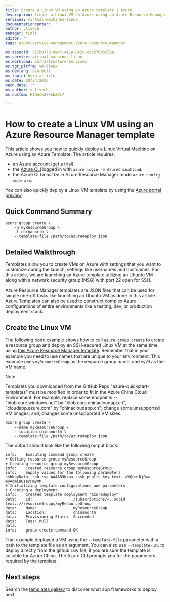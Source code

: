 ```yaml
---
title: Create a Linux VM using an Azure template | Azure
description: Create a Linux VM on Azure using an Azure Resource Manager template.
services: virtual-machines-linux
documentationcenter: ''
author: vlivech
manager: timlt
editor: ''
tags: azure-service-management,azure-resource-manager

ms.assetid: 721b8378-9e47-411e-842c-ec3276d3256a
ms.service: virtual-machines-linux
ms.workload: infrastructure-services
ms.tgt_pltfrm: vm-linux
ms.devlang: azurecli
ms.topic: hero-article
ms.date: 10/24/2016
wacn.date: ''
ms.author: v-livech
ms.custom: H1Hack27Feb2017

---
```

# How to create a Linux VM using an Azure Resource Manager template
This article shows you how to quickly deploy a Linux Virtual Machine on Azure using an Azure Template.  The article requires:

* an Azure account ([get a trial](https://www.azure.cn/pricing/1rmb-trial/)).
* the [Azure CLI](../../cli-install-nodejs.md) logged in with `azure login -e AzureChinaCloud`.
* the Azure CLI *must be in* Azure Resource Manager mode `azure config mode arm`.

You can also quickly deploy a Linux VM template by using the [Azure portal preview](quick-create-portal.md?toc=%2fazure%2fvirtual-machines%2flinux%2ftoc.json).

## Quick Command Summary
```azurecli
azure group create \
    -n myResourceGroup \
    -l chinanorth \
    --template-file /path/to/azuredeploy.json
```

## Detailed Walkthrough
Templates allow you to create VMs on Azure with settings that you want to customize during the launch, settings like usernames and hostnames. For this article, we are launching an Azure template utilizing an Ubuntu VM along with a network security group (NSG) with port 22 open for SSH.

Azure Resource Manager templates are JSON files that can be used for simple one-off tasks like launching an Ubuntu VM as done in this article.  Azure Templates can also be used to construct complex Azure configurations of entire environments like a testing, dev, or production deployment stack.

## Create the Linux VM
The following code example shows how to call `azure group create` to create a resource group and deploy an SSH-secured Linux VM at the same time using [this Azure Resource Manager template](https://raw.githubusercontent.com/Azure/azure-quickstart-templates/master/101-vm-sshkey/azuredeploy.json). Remember that in your example you need to use names that are unique to your environment. This example uses `myResourceGroup` as the resource group name, and `myVM` as the VM name.

>[!NOTE]
> Templates you downloaded from the GitHub Repo "azure-quickstart-templates" must be modified in order to fit in the Azure China Cloud Environment. For example, replace some endpoints -- "blob.core.windows.net" by "blob.core.chinacloudapi.cn", "cloudapp.azure.com" by "chinacloudapp.cn"; change some unsupported VM images; and, changes some unsupported VM sizes.

```azurecli
azure group create \
    --name myResourceGroup \
    --location chinanorth \
    --template-file /path/to/azuredeploy.json
```

The output should look like the following output block:

```azurecli
info:    Executing command group create
+ Getting resource group myResourceGroup
+ Creating resource group myResourceGroup
info:    Created resource group myResourceGroup
info:    Supply values for the following parameters
sshKeyData: ssh-rsa AAAAB3Nza<..ssh public key text..>VQgwjNjQ== myAdminUser@myVM
+ Initializing template configurations and parameters
+ Creating a deployment
info:    Created template deployment "azuredeploy"
data:    Id:                  /subscriptions/<..subid text..>/resourceGroups/myResourceGroup
data:    Name:                myResourceGroup
data:    Location:            chinanorth
data:    Provisioning State:  Succeeded
data:    Tags: null
data:
info:    group create command OK
```

That example deployed a VM using the `--template-file` parameter with a path to the template file as an argument. You can also use `--template-uri` to deploy directly from the github raw file, if you are sure the template is suitable for Azure China. The Azure CLI prompts you for the parameters required by the template.

## Next steps
Search the [templates gallery](https://github.com/Azure/azure-quickstart-templates/) to discover what app frameworks to deploy next.
